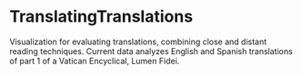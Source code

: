 # TranslatingTranslations
Visualization for evaluating translations, combining close and distant reading techniques. Current data analyzes English and Spanish translations of part 1 of a Vatican Encyclical, Lumen Fidei. 

